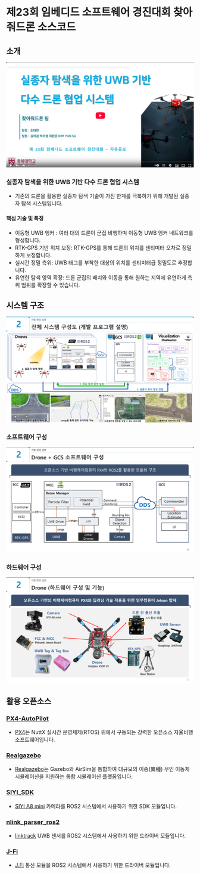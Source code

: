 # 제23회 임베디드 소프트웨어 경진대회 찾아줘드론 소스코드

## 소개

[![시연 동영상](images/youtube.png)](https://youtu.be/fP8t3M2cc9A)

### 실종자 탐색을 위한 UWB 기반 다수 드론 협업 시스템
* 기존의 드론을 활용한 실종자 탐색 기술이 가진 한계를 극복하기 위해 개발된 실종자 탐색 시스템입니다.

#### 핵심 기술 및 특징
* 이동형 UWB 앵커 : 여러 대의 드론이 군집 비행하며 이동형 UWB 앵커 네트워크를 형성합니다.
* RTK-GPS 기반 위치 보정: RTK-GPS를 통해 드론의 위치를 센티미터 오차로 정밀하게 보정합니다.
* 실시간 정밀 측위: UWB 태그를 부착한 대상의 위치를 센티미터급 정밀도로 추정합니다.
* 유연한 탐색 영역 확장: 드론 군집의 배치와 이동을 통해 원하는 지역에 유연하게 측위 범위를 확장할 수 있습니다.

## 시스템 구조

![System Architecture](images/system.png)

### 소프트웨어 구성

![Software Architecture](images/software.png)

### 하드웨어 구성

![Hardware Architecture](images/hardware.png)

## 활용 오픈소스

### [PX4-AutoPilot](https://github.com/PX4/PX4-Autopilot)
* [PX4](https://px4.io/)는 NuttX 실시간 운영체제(RTOS) 위에서 구동되는 강력한 오픈소스 자율비행 소프트웨어입니다.

### [Realgazebo](https://github.com/SUV-Lab/RealGazebo-ROS2)
* [Realgazebo](https://airgazebo.theseung.com/)는 Gazebo와 AirSim을 통합하여 대규모의 이종(異種) 무인 이동체 시뮬레이션을 지원하는 통합 시뮬레이션 플랫폼입니다.

### [SIYI_SDK](https://github.com/SUV-Lab/siyi_sdk)
* [SIYI A8 mini](https://shop.siyi.biz/products/siyi-a8-mini-gimbal-camera) 카메라를 ROS2 시스템에서 사용하기 위한 SDK 모듈입니다.

### [nlink_parser_ros2](https://github.com/Porofly/nlink_parser_ros2)
* [linktrack](https://www.nooploop.com/linktrack/) UWB 센서를 ROS2 시스템에서 사용하기 위한 드라이버 모듈입니다.

### [J-Fi](https://github.com/SUV-Lab/J-Fi)
* [J.Fi](https://jmarple.ai/j-fi/) 통신 모듈을 ROS2 시스템에서 사용하기 위한 드라이버 모듈입니다.
